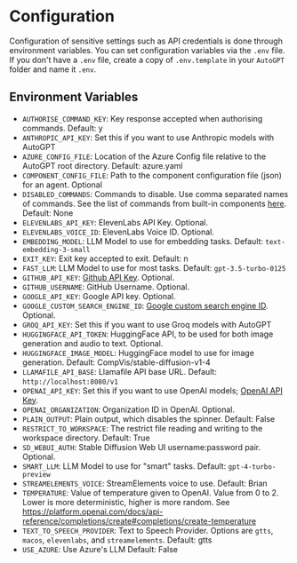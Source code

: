 # Configuration

Configuration of sensitive settings such as API credentials is done through environment variables.
You can set configuration variables via the `.env` file. If you don't have a `.env` file, create a copy of `.env.template` in your `AutoGPT` folder and name it `.env`.

## Environment Variables

- `AUTHORISE_COMMAND_KEY`: Key response accepted when authorising commands. Default: y
- `ANTHROPIC_API_KEY`: Set this if you want to use Anthropic models with AutoGPT
- `AZURE_CONFIG_FILE`: Location of the Azure Config file relative to the AutoGPT root directory. Default: azure.yaml
- `COMPONENT_CONFIG_FILE`: Path to the component configuration file (json) for an agent. Optional
- `DISABLED_COMMANDS`: Commands to disable. Use comma separated names of commands. See the list of commands from built-in components [here](../../forge/components/components.md). Default: None
- `ELEVENLABS_API_KEY`: ElevenLabs API Key. Optional.
- `ELEVENLABS_VOICE_ID`: ElevenLabs Voice ID. Optional.
- `EMBEDDING_MODEL`: LLM Model to use for embedding tasks. Default: `text-embedding-3-small`
- `EXIT_KEY`: Exit key accepted to exit. Default: n
- `FAST_LLM`: LLM Model to use for most tasks. Default: `gpt-3.5-turbo-0125`
- `GITHUB_API_KEY`: [Github API Key](https://github.com/settings/tokens). Optional.
- `GITHUB_USERNAME`: GitHub Username. Optional.
- `GOOGLE_API_KEY`: Google API key. Optional.
- `GOOGLE_CUSTOM_SEARCH_ENGINE_ID`: [Google custom search engine ID](https://programmablesearchengine.google.com/controlpanel/all). Optional.
- `GROQ_API_KEY`: Set this if you want to use Groq models with AutoGPT
- `HUGGINGFACE_API_TOKEN`: HuggingFace API, to be used for both image generation and audio to text. Optional.
- `HUGGINGFACE_IMAGE_MODEL`: HuggingFace model to use for image generation. Default: CompVis/stable-diffusion-v1-4
- `LLAMAFILE_API_BASE`: Llamafile API base URL. Default: `http://localhost:8080/v1`
- `OPENAI_API_KEY`: Set this if you want to use OpenAI models; [OpenAI API Key](https://platform.openai.com/account/api-keys).
- `OPENAI_ORGANIZATION`: Organization ID in OpenAI. Optional.
- `PLAIN_OUTPUT`: Plain output, which disables the spinner. Default: False
- `RESTRICT_TO_WORKSPACE`: The restrict file reading and writing to the workspace directory. Default: True
- `SD_WEBUI_AUTH`: Stable Diffusion Web UI username:password pair. Optional.
- `SMART_LLM`: LLM Model to use for "smart" tasks. Default: `gpt-4-turbo-preview`
- `STREAMELEMENTS_VOICE`: StreamElements voice to use. Default: Brian
- `TEMPERATURE`: Value of temperature given to OpenAI. Value from 0 to 2. Lower is more deterministic, higher is more random. See https://platform.openai.com/docs/api-reference/completions/create#completions/create-temperature
- `TEXT_TO_SPEECH_PROVIDER`: Text to Speech Provider. Options are `gtts`, `macos`, `elevenlabs`, and `streamelements`. Default: gtts
- `USE_AZURE`: Use Azure's LLM Default: False
